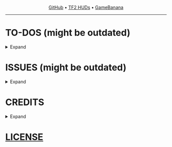 <p align="center">
  <a href="https://github.com/LlamaGR1/ViviHUD">GitHub</a> • <a href="https://tf2huds.dev/hud/ViviHUD">TF2 HUDs</a> • <a href="https://gamebanana.com/mods/596766">GameBanana</a>
</p>

---

# TO-DOS (might be outdated)
<details>
<summary>Expand</summary>
<br>

- Polish HUD
- Real 4:3 & 16:10 support
- 1080p and lower resolutions support
- Steam Deck support (1280x800 - 16:10)
- New icons for: Call Vote
- Workshop menu overhaul
- Replays menu overhaul
- 'Mann Up' & 'Boot Camp' menus overhaul
- Make texts in Advanced Options TanLight instead of TanDark
- Replace the backgrounds with images in Loadout
- Better looking MvM Mode Selection
- New VAC icon when loading into a server
- Finish SourceScheme
- Make the TF2 Logo and TF icons purple themed...?
- 'Matchmaking Settings' button icon is ass cheeks, and not the good kind of ass cheeks
- Better bastard Killfeed
</details>

# ISSUES (might be outdated)
<details>
<summary>Expand</summary>
<br>

- [ ] Casual Preloaders & custom comfig shit might break the HUD - that's something for you to fix on your own
- [ ] Party Member's avatar might be invisible
- [ ] Game may crash on start up in SteamOS
- [ ] Game randomly crashes on Linux
- [ ] Loadout / Stats tab buttons are off-set in 4:3 & 16:10
- [ ] Loadout / Stats tab buttons & class buttons get lower the lower resolution
- [ ] Main Loadout page is missing 'ShowExplanation' button
- [ ] If possible, use 'CNavigationPanel' for class buttons in Loadout
- [ ] Class Loadout buttons don't stay selected when clicking on it
- [ ] Loadout Preset buttons (A - B - C - D) are off-set in 4:3 & 16:10
- [ ] Make the Explanation menu in Crafting a 'CExplanationPopup'
- [ ] 'Report Bugs' button missing
- [ ] '<< Back' button doesn't have a border until you hover over it in Casual, Comp, MvM
- [ ] Friend icon in Voice Chat might be bugged
- [ ] Ammo count cuts off when Minimal HUD is enabled (TF2 issue)
- [ ] Scrollbar in Trading menu might be bugged
- [ ] Matchmaking Playlist might still be visible when loading into a server
- [ ] Red tape icon in Contracts is off-set (Mercenary Park Gift Shop)
- [ ] 'X YEAH, DELETE IT' button & label cut off (Acquired new items)
- [ ] Mode Selection gamemode buttons have doubled UI sounds when already queued or no connection to TF2 servers
- [ ] "Save This Moment" panel too high ypos (freezepanel_basic.res)
- [ ] Hard to see Respawn time
- [ ] Scoreboard Map name in MvM is off-set
- [ ] Confirm Dialog for Restoring items has bugged border
- [ ] Tips are hard to read in the Loading Screen
- [ ] In-Game Chat Filters panel is off-set
- [ ] 'Try It Out' button tooltip in Mann Co. Store has default font & might have invisible border, or not show up at all
- [ ] Item Pick Up Panel shows prev and next items
- [ ] Spinning circle in TF2 logo sometimes doesn't work in-game
- [ ] Player kills cut off in Call Vote cut if exceed 99
- [X] Friends panel is slightly off-set

</details>

# CREDITS
<details>
<summary>Expand</summary>
<br>

  - [HoYoverse](https://zenless.hoyoverse.com)
    - Vivian Banshee

- [Eminoma / TF2C Team](https://tf2classic.com)
  - some assets (check in game credits menu)
</details>

# [LICENSE](https://github.com/LlamaGR1/ViviHUD?tab=License-1-ov-file)

